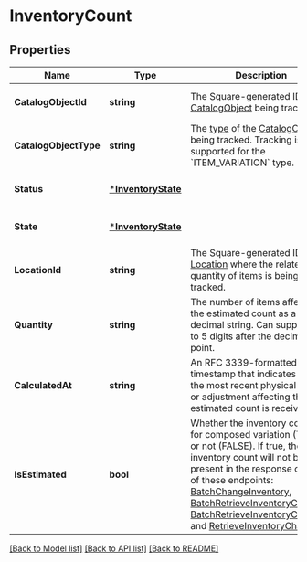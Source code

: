 # InventoryCount

## Properties
Name | Type | Description | Notes
------------ | ------------- | ------------- | -------------
**CatalogObjectId** | **string** | The Square-generated ID of the [CatalogObject](entity:CatalogObject) being tracked. | [optional] [default to null]
**CatalogObjectType** | **string** | The [type](entity:CatalogObjectType) of the [CatalogObject](entity:CatalogObject) being tracked. Tracking is only supported for the &#x60;ITEM_VARIATION&#x60; type. | [optional] [default to null]
**Status** | [***InventoryState**](InventoryState.md) |  | [optional] [default to null]
**State** | [***InventoryState**](InventoryState.md) |  | [optional] [default to null]
**LocationId** | **string** | The Square-generated ID of the [Location](entity:Location) where the related quantity of items is being tracked. | [optional] [default to null]
**Quantity** | **string** | The number of items affected by the estimated count as a decimal string. Can support up to 5 digits after the decimal point. | [optional] [default to null]
**CalculatedAt** | **string** | An RFC 3339-formatted timestamp that indicates when the most recent physical count or adjustment affecting the estimated count is received. | [optional] [default to null]
**IsEstimated** | **bool** | Whether the inventory count is for composed variation (TRUE) or not (FALSE). If true, the inventory count will not be present in the response of any of these endpoints: [BatchChangeInventory](api-endpoint:Inventory-BatchChangeInventory),  [BatchRetrieveInventoryChanges](api-endpoint:Inventory-BatchRetrieveInventoryChanges),  [BatchRetrieveInventoryCounts](api-endpoint:Inventory-BatchRetrieveInventoryCounts), and  [RetrieveInventoryChanges](api-endpoint:Inventory-RetrieveInventoryChanges). | [optional] [default to null]

[[Back to Model list]](../README.md#documentation-for-models) [[Back to API list]](../README.md#documentation-for-api-endpoints) [[Back to README]](../README.md)

